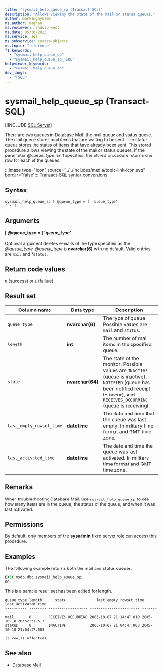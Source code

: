 ```yaml
---
title: "sysmail_help_queue_sp (Transact-SQL)"
description: "Allows viewing the state of the mail or status queues."
author: markingmyname
ms.author: maghan
ms.reviewer: randolphwest
ms.date: 05/30/2023
ms.service: sql
ms.subservice: system-objects
ms.topic: "reference"
f1_keywords:
  - "sysmail_help_queue_sp"
  - "sysmail_help_queue_sp_TSQL"
helpviewer_keywords:
  - "sysmail_help_queue_sp"
dev_langs:
  - "TSQL"
---
```

# sysmail_help_queue_sp (Transact-SQL)

[!INCLUDE [SQL Server](../../includes/applies-to-version/sqlserver.md)]

There are two queues in Database Mail: the mail queue and status queue. The mail queue stores mail items that are waiting to be sent. The status queue stores the status of items that have already been sent. This stored procedure allows viewing the state of the mail or status queues. If the parameter *@queue_type* isn't specified, the stored procedure returns one row for each of the queues.

:::image type="icon" source="../../includes/media/topic-link-icon.svg" border="false"::: [Transact-SQL syntax conventions](../../t-sql/language-elements/transact-sql-syntax-conventions-transact-sql.md)

## Syntax

```syntaxsql
sysmail_help_queue_sp [ @queue_type = ] 'queue_type'
[ ; ]
```

## Arguments

#### [ @queue_type = ] '*queue_type*'

Optional argument deletes e-mails of the type specified as the *@queue_type*. *@queue_type* is **nvarchar(6)** with no default. Valid entries are `mail` and *`status`.

## Return code values

`0` (success) or `1` (failure).

## Result set

| Column name | Data type | Description |
| --- | --- | --- |
| `queue_type` | **nvarchar(6)** | The type of queue. Possible values are `mail` and `status`. |
| `length` | **int** | The number of mail items in the specified queue. |
| `state` | **nvarchar(64)** | The state of the monitor. Possible values are `INACTIVE` (queue is inactive), `NOTIFIED` (queue has been notified receipt to occur), and `RECEIVES_OCCURRING` (queue is receiving). |
| `last_empty_rowset_time` | **datetime** | The date and time that the queue was last empty. In military time format and GMT time zone. |
| `last_activated_time` | **datetime** | The date and time the queue was last activated. In military time format and GMT time zone. |

## Remarks

When troubleshooting Database Mail, use `sysmail_help_queue_sp` to see how many items are in the queue, the status of the queue, and when it was last activated.

## Permissions

By default, only members of the **sysadmin** fixed server role can access this procedure.

## Examples

The following example returns both the mail and status queues.

```sql
EXEC msdb.dbo.sysmail_help_queue_sp;
GO
```

This is a sample result set has been edited for length.

```output
queue_type length      state              last_empty_rowset_time  last_activated_time
---------- -------- ------------------ ----------------------- -----------------------
mail       0        RECEIVES_OCCURRING 2005-10-07 21:14:47.010 2005-10-10 20:52:51.517
status     0        INACTIVE           2005-10-07 21:04:47.003 2005-10-10 21:04:47.003

(2 row(s) affected)
```

## See also

- [Database Mail](../database-mail/database-mail.md)
